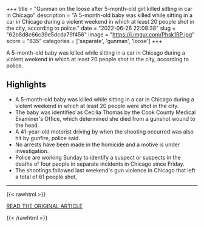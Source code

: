+++
title = "Gunman on the loose after 5-month-old girl killed sitting in car in Chicago"
description = "A 5-month-old baby was killed while sitting in a car in Chicago during a violent weekend in which at least 20 people shot in the city, according to police."
date = "2022-06-26 22:08:38"
slug = "62b8d8c66c39e5dcda79f456"
image = "https://i.imgur.com/Phsk1RP.jpg"
score = "835"
categories = ['separate', 'gunman', 'loose']
+++

A 5-month-old baby was killed while sitting in a car in Chicago during a violent weekend in which at least 20 people shot in the city, according to police.

## Highlights

- A 5-month-old baby was killed while sitting in a car in Chicago during a violent weekend in which at least 20 people were shot in the city.
- The baby was identified as Cecilia Thomas by the Cook County Medical Examiner's Office, which determined she died from a gunshot wound to the head.
- A 41-year-old motorist driving by when the shooting occurred was also hit by gunfire, police said.
- No arrests have been made in the homicide and a motive is under investigation.
- Police are working Sunday to identify a suspect or suspects in the deaths of four people in separate incidents in Chicago since Friday.
- The shootings followed last weekend's gun violence in Chicago that left a total of 61 people shot,

---

{{< rawhtml >}}
  <p class="article-category">
    <a target="_blank" href="https://abcnews.go.com/US/gunman-loose-month-girl-killed-sitting-car-chicago/story?id=85737679">READ THE ORIGINAL ARTICLE</a>
  </p>
{{< /rawhtml >}}
